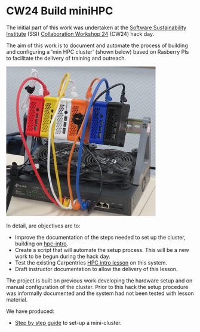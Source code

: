 # CW24 Build miniHPC
The initial part of this work was undertaken at the [Software Sustainability Institute](https://www.software.ac.uk) (SSI) [Collaboration Workshop 24](https://www.software.ac.uk/workshop/collaborations-workshop-2024-cw24) (CW24) hack day.

The aim of this work is to document and automate the process of building and configuring a 'min HPC cluster' (shown below) based on Rasberry PIs to facilitate the delivery of training and outreach. 

![The platform](imgs/minihpc.jpg)

In detail, are objectives are to:

* Improve the documentation of the steps needed to set up the cluster, building on [hpc-intro](https://carpentriesoffline.org/miniHPC). 
* Create a script that will automate the setup process. This will be a new work to be begun during the hack day.
* Test the existing Carpentries [HPC intro lesson](https://carpentries-incubator.github.io/hpc-intro/) on this system.
* Draft instructor documentation to allow the delivery of this lesson.
  
The project is built on previous work developing the hardware setup and on manual configuration of the cluster. Prior to this hack the setup procedure was informally documented and the system had not been tested with lesson material.

We have produced:

* [Step by step guide](doc/step-by-step.md) to set-up a mini-cluster.
